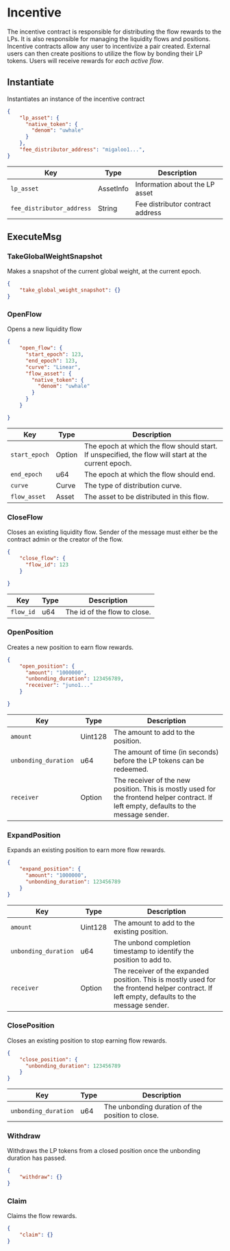 # Incentive 
The incentive contract is responsible for distributing the flow rewards to the LPs. It is also responsible for managing the liquidity flows and positions.
Incentive contracts allow any user to incentivize a pair created. External users can then create positions to utilize the flow by bonding their LP tokens. Users will receive rewards for _each active flow_.



## Instantiate

Instantiates an instance of the incentive contract 

```json
{
    "lp_asset": {
      "native_token": {
        "denom": "uwhale"
      }
    },
    "fee_distributor_address": "migaloo1...",
}
```
| Key                       | Type      | Description                      |
| ------------------------- | --------- | -------------------------------- |
| `lp_asset`                | AssetInfo | Information about the LP asset   |
| `fee_distributor_address` | String    | Fee distributor contract address |


## ExecuteMsg


### TakeGlobalWeightSnapshot

Makes a snapshot of the current global weight, at the current epoch.

```json 
{
    "take_global_weight_snapshot": {}
}
```

### OpenFlow

Opens a new liquidity flow

```json 
{
    "open_flow": {
      "start_epoch": 123,
      "end_epoch": 123,
      "curve": "Linear",
      "flow_asset": {
        "native_token": {
          "denom": "uwhale"
        }
      }
    }

}
```

| Key           | Type        | Description                                                                                         |
| ------------- | ----------- | --------------------------------------------------------------------------------------------------- |
| `start_epoch` | Option<u64> | The epoch at which the flow should start. If unspecified, the flow will start at the current epoch. |
| `end_epoch`   | u64         | The epoch at which the flow should end.                                                             |
| `curve`       | Curve       | The type of distribution curve.                                                                     |
| `flow_asset`  | Asset       | The asset to be distributed in this flow.                                                           |

### CloseFlow

Closes an existing liquidity flow.
Sender of the message must either be the contract admin or the creator of the flow.

```json 
{
    "close_flow": {
      "flow_id": 123
    }

}
```

| Key       | Type | Description                  |
| --------- | ---- | ---------------------------- |
| `flow_id` | u64  | The id of the flow to close. |


### OpenPosition

Creates a new position to earn flow rewards.

```json 
{
    "open_position": {
      "amount": "1000000",
      "unbonding_duration": 123456789,
      "receiver": "juno1..."
    }

}
```

| Key                  | Type           | Description                                                                                                                            |
| -------------------- | -------------- | -------------------------------------------------------------------------------------------------------------------------------------- |
| `amount`             | Uint128        | The amount to add to the position.                                                                                                     |
| `unbonding_duration` | u64            | The amount of time (in seconds) before the LP tokens can be redeemed.                                                                  |
| `receiver`           | Option<String> | The receiver of the new position. This is mostly used for the frontend helper contract. If left empty, defaults to the message sender. |

### ExpandPosition

Expands an existing position to earn more flow rewards.

```json
{
    "expand_position": {
      "amount": "1000000",
      "unbonding_duration": 123456789
    }
}
```

| Key                  | Type           | Description                                                                                                                                 |
| -------------------- | -------------- | ------------------------------------------------------------------------------------------------------------------------------------------- |
| `amount`             | Uint128        | The amount to add to the existing position.                                                                                                 |
| `unbonding_duration` | u64            | The unbond completion timestamp to identify the position to add to.                                                                         |
| `receiver`           | Option<String> | The receiver of the expanded position. This is mostly used for the frontend helper contract. If left empty, defaults to the message sender. |

### ClosePosition

Closes an existing position to stop earning flow rewards.

```json
{
    "close_position": {
      "unbonding_duration": 123456789
    }
}
```

| Key                  | Type | Description                                      |
| -------------------- | ---- | ------------------------------------------------ |
| `unbonding_duration` | u64  | The unbonding duration of the position to close. |

### Withdraw

Withdraws the LP tokens from a closed position once the unbonding duration has passed.

```json
{
    "withdraw": {}
}
```

### Claim

Claims the flow rewards.

```json
{
    "claim": {}
}
```

